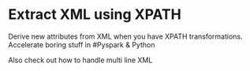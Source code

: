 # Extract XML using XPATH
Derive new attributes from XML when you have XPATH transformations.
Accelerate boring stuff in #Pyspark & Python

Also check out how to handle multi line XML
